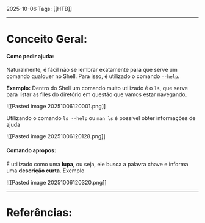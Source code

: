 2025-10-06
Tags: [[HTB]]

----
# Conceito Geral:

#### Como pedir ajuda:

Naturalmente, é fácil não se lembrar exatamente para que serve um comando qualquer no Shell. Para isso, é utilizado o comando ``--help``.

**Exemplo:** Dentro do Shell um comando muito utilizado é o ``ls``, que serve para listar as files do diretório em questão que vamos estar navegando.

![[Pasted image 20251006120001.png]]

Utilizando o comando ``ls --help`` ou ``man ls`` é possível obter informações de ajuda

![[Pasted image 20251006120128.png]]

#### Comando apropos:

É utilizado como uma **lupa**, ou seja, ele busca a palavra chave e informa uma **descrição curta**. Exemplo

![[Pasted image 20251006120320.png]]


-----
# Referências:

